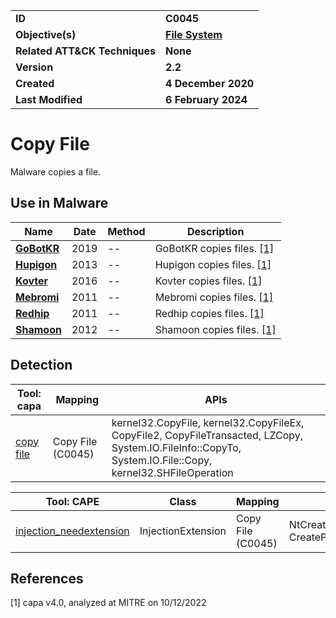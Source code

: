 <table>
<tr>
<td><b>ID</b></td>
<td><b>C0045</b></td>
</tr>
<tr>
<td><b>Objective(s)</b></td>
<td><b><a href="../file-system">File System</a></b></td>
</tr>
<tr>
<td><b>Related ATT&CK Techniques</b></td>
<td><b>None</b></td>
</tr>
<tr>
<td><b>Version</b></td>
<td><b>2.2</b></td>
</tr>
<tr>
<td><b>Created</b></td>
<td><b>4 December 2020</b></td>
</tr>
<tr>
<td><b>Last Modified</b></td>
<td><b>6 February 2024</b></td>
</tr>
</table>


# Copy File

Malware copies a file.

## Use in Malware

|Name|Date|Method|Description|
|---|---|---|---|
|[**GoBotKR**](../../xample-malware/gobotkr.md)|2019|--|GoBotKR copies files. [[1]](#1)|
|[**Hupigon**](../../xample-malware/hupigon.md)|2013|--|Hupigon copies files. [[1]](#1)|
|[**Kovter**](../../xample-malware/kovter.md)|2016|--|Kovter copies files. [[1]](#1)|
|[**Mebromi**](../../xample-malware/mebromi.md)|2011|--|Mebromi copies files. [[1]](#1)|
|[**Redhip**](../../xample-malware/redhip.md)|2011|--|Redhip copies files. [[1]](#1)|
|[**Shamoon**](../../xample-malware/shamoon.md)|2012|--|Shamoon copies files. [[1]](#1)|

## Detection

|Tool: capa|Mapping|APIs|
|---|---|---|
|[copy file](https://github.com/mandiant/capa-rules/blob/master/host-interaction/file-system/copy/copy-file.yml)|Copy File (C0045)|kernel32.CopyFile, kernel32.CopyFileEx, CopyFile2, CopyFileTransacted, LZCopy, System.IO.FileInfo::CopyTo, System.IO.File::Copy, kernel32.SHFileOperation|

|Tool: CAPE|Class|Mapping|APIs|
|---|---|---|---|
|[injection_needextension](https://github.com/CAPESandbox/community/tree/master/modules/signatures/windows/injection_needextension.py)|InjectionExtension|Copy File (C0045)|NtCreateUserProcess, CreateProcessInternalW|

## References

<a name="1">[1]</a> capa v4.0, analyzed at MITRE on 10/12/2022

